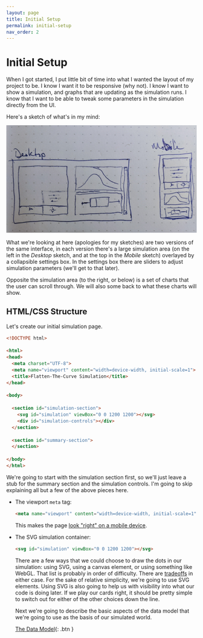 ```yaml
---
layout: page
title: Initial Setup
permalink: initial-setup
nav_order: 2
---
```


# Initial Setup

When I got started, I put little bit of time into what I wanted the layout of my project to be. I know I want it to be responsive (why not). I know I want to show a simulation, and graphs that are updating as the simulation runs. I know that I want to be able to tweak some parameters in the simulation directly from the UI.

Here's a sketch of what's in my mind:

![Initial sketch of UI](images/initial-sketch.jpg)

What we're looking at here (apologies for my sketches) are two versions of the same interface, in each version there's a large simulation area (on the left in the _Desktop_ sketch, and at the top in the _Mobile_ sketch) overlayed by a collapsible settings box. In the settings box there are sliders to adjust simulation parameters (we'll get to that later).

Opposite the simulation area (to the right, or below) is a set of charts that the user can scroll through. We will also some back to what these charts will show.

## HTML/CSS Structure

Let's create our initial simulation page.

```html
<!DOCTYPE html>

<html>
<head>
  <meta charset="UTF-8">
  <meta name="viewport" content="width=device-width, initial-scale=1">
  <title>Flatten-The-Curve Simulation</title>
</head>

<body>

  <section id="simulation-section">
    <svg id="simulation" viewBox="0 0 1200 1200"></svg>
    <div id="simulation-controls"></div>
  </section>

  <section id="summary-section">
  </section>

</body>
</html>
```

We're going to start with the simulation section first, so we'll just leave a stub for the summary section and the simulation controls. I'm going to skip explaining all but a few of the above pieces here.

* The viewport `meta` tag:

  ```html
  <meta name="viewport" content="width=device-width, initial-scale=1">
  ```

  This makes the page [look "right" on a mobile device](https://developer.mozilla.org/en-US/docs/Mozilla/Mobile/Viewport_meta_tag).

* The SVG simulation container:

  ```html
  <svg id="simulation" viewBox="0 0 1200 1200"></svg>
  ```

  There are a few ways that we could choose to draw the dots in our simulation: using SVG, using a canvas element, or using something like WebGL. That list is probably in order of difficulty. There are [tradeoffs](http://dataquarium.io/svg-canvas-webgl/) in either case. For the sake of relative simplicity, we're going to use SVG elements. Using SVG is also going to help us with visibility into what our code is doing later. If we play our cards right, it should be pretty simple to switch out for either of the other choices down the line.

  Next we're going to describe the basic aspects of the data model that we're going to use as the basis of our simulated world.

  [The Data Model](data-model){: .btn }
